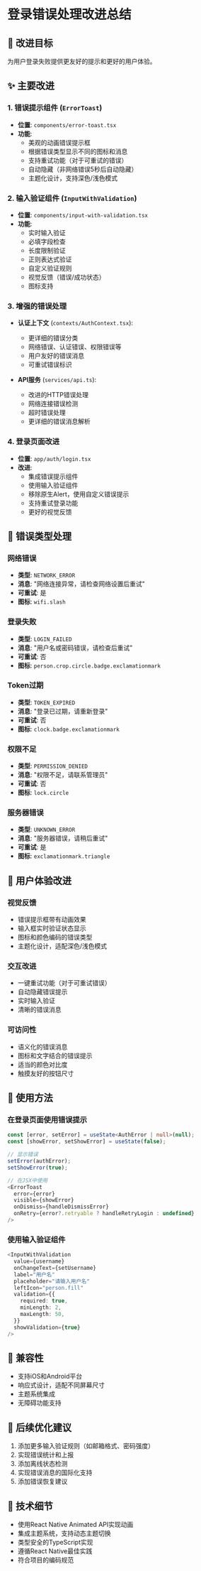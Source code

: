 # 登录错误处理改进总结

## 🎯 改进目标
为用户登录失败提供更友好的提示和更好的用户体验。

## ✨ 主要改进

### 1. 错误提示组件 (`ErrorToast`)
- **位置**: `components/error-toast.tsx`
- **功能**:
  - 美观的动画错误提示框
  - 根据错误类型显示不同的图标和消息
  - 支持重试功能（对于可重试的错误）
  - 自动隐藏（非网络错误5秒后自动隐藏）
  - 主题化设计，支持深色/浅色模式

### 2. 输入验证组件 (`InputWithValidation`)
- **位置**: `components/input-with-validation.tsx`
- **功能**:
  - 实时输入验证
  - 必填字段检查
  - 长度限制验证
  - 正则表达式验证
  - 自定义验证规则
  - 视觉反馈（错误/成功状态）
  - 图标支持

### 3. 增强的错误处理
- **认证上下文** (`contexts/AuthContext.tsx`):
  - 更详细的错误分类
  - 网络错误、认证错误、权限错误等
  - 用户友好的错误消息
  - 可重试错误标识

- **API服务** (`services/api.ts`):
  - 改进的HTTP错误处理
  - 网络连接错误检测
  - 超时错误处理
  - 更详细的错误消息解析

### 4. 登录页面改进
- **位置**: `app/auth/login.tsx`
- **改进**:
  - 集成错误提示组件
  - 使用输入验证组件
  - 移除原生Alert，使用自定义错误提示
  - 支持重试登录功能
  - 更好的视觉反馈

## 🔧 错误类型处理

### 网络错误
- **类型**: `NETWORK_ERROR`
- **消息**: "网络连接异常，请检查网络设置后重试"
- **可重试**: 是
- **图标**: `wifi.slash`

### 登录失败
- **类型**: `LOGIN_FAILED`
- **消息**: "用户名或密码错误，请检查后重试"
- **可重试**: 否
- **图标**: `person.crop.circle.badge.exclamationmark`

### Token过期
- **类型**: `TOKEN_EXPIRED`
- **消息**: "登录已过期，请重新登录"
- **可重试**: 否
- **图标**: `clock.badge.exclamationmark`

### 权限不足
- **类型**: `PERMISSION_DENIED`
- **消息**: "权限不足，请联系管理员"
- **可重试**: 否
- **图标**: `lock.circle`

### 服务器错误
- **类型**: `UNKNOWN_ERROR`
- **消息**: "服务器错误，请稍后重试"
- **可重试**: 是
- **图标**: `exclamationmark.triangle`

## 🎨 用户体验改进

### 视觉反馈
- 错误提示框带有动画效果
- 输入框实时验证状态显示
- 图标和颜色编码的错误类型
- 主题化设计，适配深色/浅色模式

### 交互改进
- 一键重试功能（对于可重试错误）
- 自动隐藏错误提示
- 实时输入验证
- 清晰的错误消息

### 可访问性
- 语义化的错误消息
- 图标和文字结合的错误提示
- 适当的颜色对比度
- 触摸友好的按钮尺寸

## 🚀 使用方法

### 在登录页面使用错误提示
```typescript
const [error, setError] = useState<AuthError | null>(null);
const [showError, setShowError] = useState(false);

// 显示错误
setError(authError);
setShowError(true);

// 在JSX中使用
<ErrorToast
  error={error}
  visible={showError}
  onDismiss={handleDismissError}
  onRetry={error?.retryable ? handleRetryLogin : undefined}
/>
```

### 使用输入验证组件
```typescript
<InputWithValidation
  value={username}
  onChangeText={setUsername}
  label="用户名"
  placeholder="请输入用户名"
  leftIcon="person.fill"
  validation={{
    required: true,
    minLength: 2,
    maxLength: 50,
  }}
  showValidation={true}
/>
```

## 📱 兼容性
- 支持iOS和Android平台
- 响应式设计，适配不同屏幕尺寸
- 主题系统集成
- 无障碍功能支持

## 🔄 后续优化建议
1. 添加更多输入验证规则（如邮箱格式、密码强度）
2. 实现错误统计和上报
3. 添加离线状态检测
4. 实现错误消息的国际化支持
5. 添加错误恢复建议

## 📝 技术细节
- 使用React Native Animated API实现动画
- 集成主题系统，支持动态主题切换
- 类型安全的TypeScript实现
- 遵循React Native最佳实践
- 符合项目的编码规范
